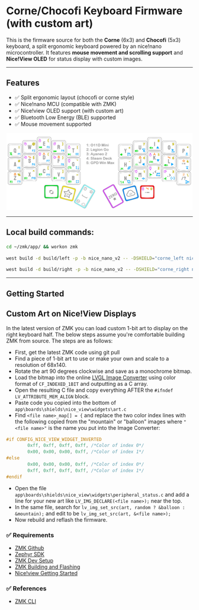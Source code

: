 # Corne/Chocofi Keyboard Firmware (with custom art)

This is the firmware source for both the **Corne** (6x3) and **Chocofi** (5x3) keyboard, a split ergonomic keyboard powered by an nice!nano microcontroller. It features **mouse movement and scrolling support** and **Nice!View OLED** for status display with custom images.

---

## Features

- ✅ Split ergonomic layout (chocofi or corne style)
- ✅ Nice!nano MCU (compatible with ZMK)
- ✅ Nice!view OLED support (with custom art)
- ✅ Bluetooth Low Energy (BLE) supported
- ✅ Mouse movement supported


![Screenshot](zero-chocofi.jpg)

---

## Local build commands:

```bash
cd ~/zmk/app/ && workon zmk
```
```bash
west build -d build/left -p -b nice_nano_v2 -- -DSHIELD="corne_left nice_view_adapter nice_view"
```
```bash
west build -d build/right -p -b nice_nano_v2 -- -DSHIELD="corne_right nice_view_adapter nice_view"
```

---

## Getting Started


## Custom Art on Nice!View Displays

In the latest version of ZMK you can load custom 1-bit art to display on the right keyboard half. The below steps assume you're comfortable building ZMK from source. The steps are as follows:
- First, get the latest ZMK code using git pull
- Find a piece of 1-bit art to use or make your own and scale to a resolution of 68x140.
- Rotate the art 90 degrees clockwise and save as a monochrome bitmap.
- Load the bitmap into the online [LVGL Image Converter](https://lvgl.io/tools/imageconverter) using color format of ```CF_INDEXED_1BIT``` and outputting as a C array.
- Open the resulting C file and copy everything AFTER the ```#ifndef LV_ATTRIBUTE_MEM_ALIGN``` block.
- Paste code you copied into the bottom of ```app\boards\shields\nice_view\widgets\art.c```
- Find ```<file name>_map[] = {``` and replace the two color index lines with the following copied from the "mountain" or "balloon" images where ```"<file name>"``` is the name you put into the Image Converter:
```c
#if CONFIG_NICE_VIEW_WIDGET_INVERTED
        0xff, 0xff, 0xff, 0xff, /*Color of index 0*/
        0x00, 0x00, 0x00, 0xff, /*Color of index 1*/
#else
        0x00, 0x00, 0x00, 0xff, /*Color of index 0*/
        0xff, 0xff, 0xff, 0xff, /*Color of index 1*/
#endif
```
- Open the file ```app\boards\shields\nice_view\widgets\peripheral_status.c``` and add a line for your new art like ```LV_IMG_DECLARE(<file name>);``` near the top.
- In the same file, search for ```lv_img_set_src(art, random ? &balloon : &mountain);``` and edit to be ```lv_img_set_src(art, &<file name>);```
- Now rebuild and reflash the firmware.

### ✅ Requirements

- [ZMK Github](https://github.com/zmkfirmware/zmk)
- [Zephyr SDK](https://docs.zephyrproject.org/latest/develop/toolchains/zephyr_sdk.html#zephyr-sdk-installation)
- [ZMK Dev Setup](https://zmk.dev/docs/development/setup)
- [ZMK Building and Flashing](https://zmk.dev/docs/development/build-flash)
- [Nice!view Getting Started](https://nicekeyboards.com/docs/nice-view/getting-started/)



### ✅ References
- [ZMK CLI](https://zmk.dev/docs/keymaps)

